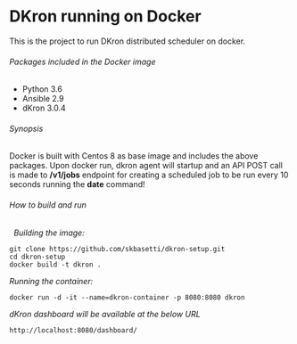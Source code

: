 # DKron running on Docker

This is the project to run DKron distributed scheduler on docker.

###### Packages included in the Docker image
* Python 3.6
* Ansible 2.9
* dKron 3.0.4

###### Synopsis
Docker is built with Centos 8 as base image and includes the above packages. Upon docker run, dkron agent will startup and an API POST call is made to **/v1/jobs** endpoint for creating a scheduled job to be run every 10 seconds running the **date** command!

###### How to build and run
&nbsp;
*Building the image:*
```
git clone https://github.com/skbasetti/dkron-setup.git
cd dkron-setup
docker build -t dkron .
```
*Running the container:*
```
docker run -d -it --name=dkron-container -p 8080:8080 dkron
```
*dKron dashboard will be available at the below URL*
```
http://localhost:8080/dashboard/
```

